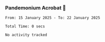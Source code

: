 ### Pandemonium Acrobat 🤸

<!--START_SECTION:waka-->

```all_time
From: 15 January 2025 - To: 22 January 2025

Total Time: 0 secs

No activity tracked
```

<!--END_SECTION:waka-->

